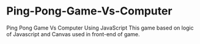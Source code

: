 # Ping-Pong-Game-Vs-Computer
Ping Pong Game Vs Computer Using JavaScript
This game based on logic of Javascript and Canvas used in front-end of game.
